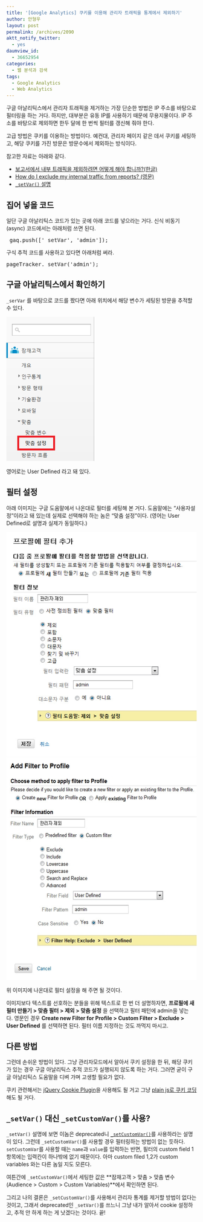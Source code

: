 ```yaml
---
title: '[Google Analytics] 쿠키를 이용해 관리자 트래픽을 통계에서 제외하기'
author: 안형우
layout: post
permalink: /archives/2090
aktt_notify_twitter:
  - yes
daumview_id:
  - 36652954
categories:
  - 웹 분석과 검색
tags:
  - Google Analytics
  - Web Analytics
---
```

구글 아날리틱스에서 관리자 트래픽을 제거하는 가장 단순한 방법은 IP 주소를 바탕으로 필터링을 하는 거다. 하지만, 대부분은 유동 IP를 사용하기 때문에 무용지물이다. IP 주소를 바탕으로 제외하면 한두 달에 한 번씩 필터를 갱신해 줘야 한다.

고급 방법은 쿠키를 이용하는 방법이다. 예컨대, 관리자 페이지 같은 데서 쿠키를 세팅하고, 해당 쿠키를 가진 방문은 방문수에서 제외하는 방식이다.

참고한 자료는 아래와 같다.

*   [보고서에서 내부 트래픽을 제외하려면 어떻게 해야 합니까?(한글)][1]
*   [How do I exclude my internal traffic from reports? (영문)][2]
*   [`_setVar()` 설명][3]

## 집어 넣을 코드

일단 구글 아날리틱스 코드가 있는 곳에 아래 코드를 넣으라는 거다. 신식 비동기(async) 코드에서는 아래처럼 쓰면 된다.

<pre>_gaq.push([&#039;_setVar&#039;, &#039;admin&#039;]);</pre>

구식 추적 코드를 사용하고 있다면 아래처럼 써라.

<pre>pageTracker._setVar(&#039;admin&#039;);</pre>

## 구글 아날리틱스에서 확인하기

`_serVar` 를 바탕으로 코드를 짰다면 아래 위치에서 해당 변수가 세팅된 방문을 추적할 수 있다.

<div style="width: 243px" class="wp-caption aligncenter">
  <img src="/uploads/legacy/google-analytics-set-var.png" alt="" width="233" height="382" /><p class="wp-caption-text">
    영어로는 User Defined 라고 돼 있다.
  </p>
</div>

## 필터 설정

아래 이미지는 구글 도움말에서 나온대로 필터를 세팅해 본 거다. 도움말에는 &#8220;사용자설정&#8221;이라고 돼 있는데 실제로 선택해야 하는 놈은 &#8220;맞춤 설정&#8221;이다. (영어는 User Defined로 설명과 실제가 동일하다.)

<img class="aligncenter" src="/uploads/legacy/exclude-admin-korean.jpg" alt="" width="513" height="594" />

<img class="aligncenter" src="/uploads/legacy/exclude-admin-english.jpg" alt="" width="545" height="589" />

위 이미지에 나온대로 필터 설정을 해 주면 될 것이다.

이미지보다 텍스트를 선호하는 분들을 위해 텍스트로 한 번 더 설명하자면, **프로필에 새 필터 만들기 > 맞춤 필터 > 제외 > 맞춤 설정** 을 선택하고 필터 패턴에 admin을 넣는다. 영문인 경우 **Create new Filter for Profile > Custom Filter > Exclude > User Defined** 를 선택하면 된다. 필터 이름 지정하는 것도 까먹지 마시고.

## 다른 방법

그런데 손쉬운 방법이 있다. 그냥 관리자모드에서 알아서 쿠키 설정을 한 뒤, 해당 쿠키가 있는 경우 구글 아날리틱스 추적 코드가 실행되지 않도록 하는 거다. 그러면 굳이 구글 아날리틱스 도움말을 디벼 가며 고생할 필요가 없다.

쿠키 관련해서는 [jQuery Cookie Plugin][4]을 사용해도 될 거고 그냥 [plain js로 쿠키 코딩][5]해도 될 거다.

## `_setVar()` 대신 `_setCustomVar()`를 사용?

`_setVar()` 설명에 보면 이놈은 deprecated니 [`_setCustomVar()`][6]를 사용하라는 설명이 있다. 그런데 `_setCustomVar()`를 사용할 경우 필터링하는 방법이 없는 듯하다. `setCustomVar`를 사용할 때는 `name`과 `value`를 입력하는 반면, 필터의 custom field 1 항목에는 입력칸이 하나밖에 없기 때문이다. 아마 custom filed 1,2가 custom variables 와는 다른 놈일 지도 모른다.

여튼간에 `_setCustomVar()`에서 세팅한 값은 **잠재고객 > 맞춤 > 맞춤 변수(Audience > Custom > Custom Variables)**에서 확인하면 된다.

그리고 나의 결론은 `_setCustomVar()`를 사용해서 관리자 통계를 제거할 방법이 없다는 것이고, 그래서 deprecated인 `_setVar()`를 쓰느니 그냥 내가 알아서 cookie 설정하고, 추적 안 하게 하는 게 낫겠다는 것이다. 끝!

 [1]: http://support.google.com/googleanalytics/bin/answer.py?hl=ko&answer=55481
 [2]: http://support.google.com/googleanalytics/bin/answer.py?hl=en&answer=55481
 [3]: https://developers.google.com/analytics/devguides/collection/gajs/methods/gaJSApiBasicConfiguration?hl=ko-KR#_gat.GA_Tracker_._setVar
 [4]: https://github.com/carhartl/jquery-cookie/blob/master/README.md
 [5]: http://www.w3schools.com/js/js_cookies.asp
 [6]: http://mytory.net/archives/2476 "[Google Analytics] _setCustomVar()"